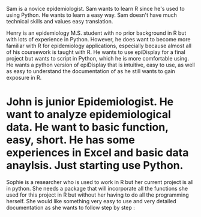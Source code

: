 

Sam is a novice epidemiologist. Sam wants to learn R since
he's used to using Python. He wants to learn a easy way. Sam doesn't have much technical skills and values easy translation.

Henry is an epidemiology M.S. student with no prior background in R but with lots of experience in Python. However, he does want to become more familiar with R for epidemiology applications, especially because almost all of his coursework is taught with R. He wants to use epiDisplay for a final project but wants to script in Python, which he is more comfortable using. He wants a python version of epiDisplay that is intuitive, easy to use, as well as easy to understand the documentation of as he still wants to gain exposure in R.


John is junior Epidemiologist. He want to analyze epidemiological data.
He want to basic function, easy, short. He has some experiences in Excel and basic data anaylsis. Just starting use Python.
=======
Sophie is a researcher who is used to work in R but her current project is all in python.
She needs a package that will incorporate all the functions she used for this project in R 
but without her having to do all the programming herself. She would like something very easy to use and very detailed documentation
as she wants to follow step by step
:
